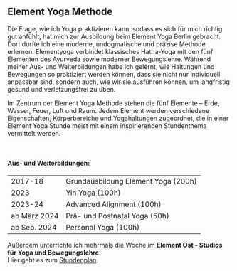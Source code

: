 ## Element Yoga Methode

Die Frage, wie ich Yoga praktizieren kann, sodass es sich für mich richtig gut anfühlt, hat mich zur Ausbildung beim Element Yoga Berlin gebracht. Dort durfte ich eine moderne, undogmatische und präzise Methode erlernen. Elementyoga verbindet klassisches Hatha-Yoga mit den fünf Elementen des Ayurveda sowie moderner Bewegungslehre. Während meiner Aus- und Weiterbildungen habe ich gelernt, wie Haltungen und Bewegungen so praktiziert werden können, dass sie nicht nur individuell anpassbar sind, sondern auch, wie wir sie ausführen können, um langfristig gesund und verletzungsfrei zu üben.

Im Zentrum der Element Yoga Methode stehen die fünf Elemente – Erde, Wasser, Feuer, Luft und Raum. Jedem Element werden verschiedene Eigenschaften, Körperbereiche und Yogahaltungen zugeordnet, die in einer Element Yoga Stunde meist mit einem inspirierenden Stundenthema vermittelt werden.


<br>

#### Aus- und Weiterbildungen:

|          |                                  |
|--------------|-------------------------------------|
| 2017-18      | Grundausbildung Element Yoga (200h) |
| 2023         | Yin Yoga (100h)                     |
| 2023-24      | Advanced Alignment (100h)           |
| ab März 2024 | Prä- und Postnatal Yoga (50h)       |
| ab Sep. 2024 | Personal Yoga (100h)                |

Außerdem unterrichte ich mehrmals die Woche im **Element Ost - Studios für Yoga und Bewegungslehre.**  
Hier geht es zum [Stundenplan](https://element-ost.yoga/stundenplan-buchung).

